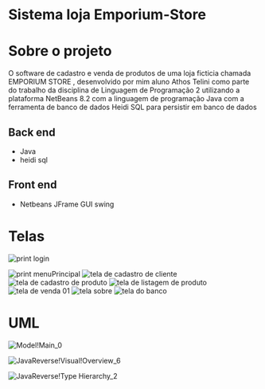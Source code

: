 
# Sistema loja Emporium-Store


# Sobre o projeto
O software de cadastro e venda de produtos de uma  loja ficticia chamada EMPORIUM STORE , 
desenvolvido por mim  aluno Athos Telini como parte do trabalho da disciplina de Linguagem de Programação 2
utilizando a plataforma NetBeans 8.2 com a linguagem de programação Java  com  a ferramenta de banco de dados Heidi SQL para persistir em banco de dados

## Back end
- Java
- heidi sql

## Front end
- Netbeans JFrame GUI swing

# Telas

![print login](https://github.com/AthosTelini/sistema_loja_emporium/assets/116104526/31eb10ef-02f9-4607-8729-39255a48fe76)

![print menuPrincipal](https://github.com/AthosTelini/sistema_loja_emporium/assets/116104526/b5521640-685e-4b9f-9ea8-e2007251d0c1)
![tela de cadastro de cliente](https://github.com/AthosTelini/sistema_loja_emporium/assets/116104526/0c81c636-234d-48c0-a6d2-fc05bee54332)
![tela de cadastro de produto](https://github.com/AthosTelini/sistema_loja_emporium/assets/116104526/004d38b1-3137-4e44-8c6a-332b0448e524)
![tela de listagem de produto](https://github.com/AthosTelini/sistema_loja_emporium/assets/116104526/9c4988ec-3269-46d6-b7c7-034fc9e6dd9f)
![tela de venda 01](https://github.com/AthosTelini/sistema_loja_emporium/assets/116104526/70e2e4f7-eaae-43be-a2b5-89b44f6d99a2)
![tela sobre](https://github.com/AthosTelini/sistema_loja_emporium/assets/116104526/47ed978b-3e02-4251-a643-9d6ee2d19a53)
![tela do banco](https://github.com/AthosTelini/sistema_loja_emporium/assets/116104526/a254489d-abdc-4dfd-ab39-bfab8b7efa1a)

# UML
![Model!Main_0](https://github.com/AthosTelini/sistema_loja_emporium/assets/116104526/5c0b28f1-6602-4063-bba4-db85889c9bf8)

![JavaReverse!Visual!Overview_6](https://github.com/AthosTelini/sistema_loja_emporium/assets/116104526/8bb5317a-b630-42c7-9801-900fe168bce2)

![JavaReverse!Type Hierarchy_2](https://github.com/AthosTelini/sistema_loja_emporium/assets/116104526/787f50f3-b6d4-48eb-91ac-ddd79e1c2501)

